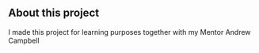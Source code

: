 ## About this project

I made this project for learning purposes together with my Mentor Andrew Campbell
